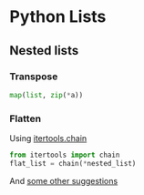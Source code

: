 # Python Lists

## Nested lists

### Transpose

```python
map(list, zip(*a))
```

### Flatten

Using [itertools.chain](https://docs.python.org/3/library/itertools.html#itertools.chain)

```python
from itertools import chain
flat_list = chain(*nested_list)
```

And [some other suggestions](https://stackoverflow.com/a/20112805)
